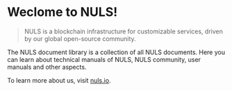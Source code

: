 # Weclome to NULS!


> NULS is a blockchain infrastructure for customizable services, driven by our global open-source community.


The NULS document library is a collection of all NULS documents. Here you can learn about  technical manuals of NULS, NULS community, user manuals and other aspects.

To learn more about us, visit [nuls.io](https://nuls.io).
